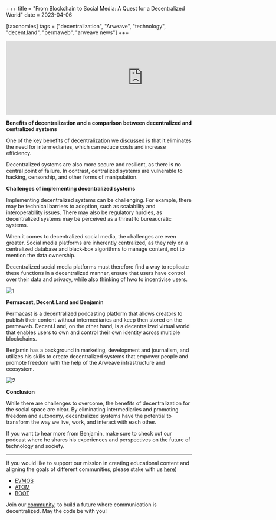 +++
title = "From Blockchain to Social Media: A Quest for a Decentralized World"
date = 2023-04-06

[taxonomies]
tags = ["decentralization", "Arweave", "technology", "decent.land", "permaweb", "arweave news"]
+++

<iframe src="https://player.fireside.fm/v2/7d8ZfYhp+LQxA5e06?theme=dark" width="740" height="200" frameborder="0" scrolling="no"></iframe>

**Benefits of decentralization and a comparison between decentralized and centralized systems**

One of the key benefits of decentralization [we discussed](https://www.citizencosmos.space/benjamin) is that it eliminates the need for intermediaries, which can reduce costs and increase efficiency.

Decentralized systems are also more secure and resilient, as there is no central point of failure. In contrast, centralized systems are vulnerable to hacking, censorship, and other forms of manipulation.

**Challenges of implementing decentralized systems**

Implementing decentralized systems can be challenging. For example, there may be technical barriers to adoption, such as scalability and 
interoperability issues. There may also be regulatory hurdles, as decentralized systems may be perceived as a threat to bureaucratic systems.

When it comes to decentralized social media, the challenges are even greater. Social media platforms are inherently centralized, as they rely on a 
centralized database and black-box algorithms to manage content, not to mention the data ownership. 

Decentralized social media platforms must therefore find a way to replicate these functions in a decentralized manner, ensure that users have 
control over their data and privacy, while also thinking of hwo to incentivise users.

![1](https://user-images.githubusercontent.com/128055269/230389467-377e233c-6c0b-4cff-a34a-435e5bfa3ff2.png)

**Permacast, Decent.Land and Benjamin**

Permacast is a decentralized podcasting platform that allows creators to publish their content without intermediaries and keep then stored on the permaweb. 
Decent.Land, on the other hand, is a decentralized virtual world that enables users to own and control their own identity across multiple blockchains.

Benjamin has a background in marketing, development and journalism, and utilizes his skills to create decentralized systems that empower people and 
promote freedom with the help of the Arweave infrastructure and ecosystem.

![2](https://user-images.githubusercontent.com/128055269/230391511-92022ebb-db43-475e-9c9f-bed3bd20c98a.png)

**Conclusion**

While there are challenges to overcome, the benefits of decentralization for the social space are clear. By eliminating intermediaries and promoting 
freedom and autonomy, decentralized systems have the potential to transform the way we live, work, and interact with each other. 

If you want to hear more from Benjamin, make sure to check out our podcast where he shares his experiences and perspectives on the future of technology and 
society.

-----------------------------------------------------------------------------------------------------------------------------------------------------------

If you would like to support our mission in creating educational content and aligning the goals of different communities, please stake with us [here](https://www.citizencosmos.space/staking)) 

- [EVMOS](https://wallet.keplr.app/chains/evmos?modal=validator&chain=evmos_9001-2&validator_address=evmosvaloper1mtwvpdd57gpkyejd566s24afr9zm5ryq8gwpvj) 
- [ATOM](https://wallet.keplr.app/chains/cosmos-hub?modal=validator&chain=cosmoshub-4&validator_address=cosmosvaloper1e859xaue4k2jzqw20cv6l7p3tmc378pc3k8g2u) 
- [BOOT](https://wallet.keplr.app/chains/bostrom?modal=validator&chain=bostrom&validator_address=bostromvaloper1f7nx65pmayfenpfwzwaamwas4ygmvalqj6dz5r)

Join our [community](https://discord.gg/kJaG3EucCX), to build a future where communication is decentralized. May the code be with you!

